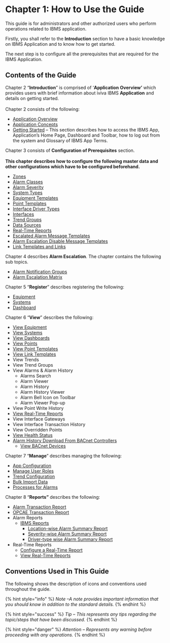 # Chapter 1: How to Use the Guide

This guide is for administrators and other authorized users who perform operations related to IBMS application.

Firstly, you shall refer to the **Introduction** section to have a basic knowledge on IBMS Application and to know how to get started.

The next step is to configure all the prerequisites that are required for the IBMS Application.

## Contents of the Guide

Chapter 2 “**Introduction**” is comprised of ‘**Application** **Overview’** which provides users with brief information about iviva IBMS **Application** and details on getting started.\
\
Chapter 2 consists of the following:

* [Application Overview](chapter-2-introduction.md)
* [Application Concepts](chapter-2-introduction.md#application-concepts)
* [Getting Started](chapter-2-introduction.md#getting-started) – This section describes how to access the IBMS App, Application’s Home Page, Dashboard and Toolbar, how to log out from the system and Glossary of IBMS App Terms.

Chapter 3 consists of **Configuration of Prerequisites** section.\
\
**This chapter describes how to configure the following master data and other configurations which have to be configured beforehand.**

* [Zones](chapter-3-configuration-of-prerequisites.md#zones)
* [Alarm Classes](chapter-3-configuration-of-prerequisites.md#alarm-classes)
* [Alarm Severity](chapter-3-configuration-of-prerequisites.md#alarm-severity)
* [System Types](chapter-3-configuration-of-prerequisites.md#system-types)
* [Equipment Templates](chapter-3-configuration-of-prerequisites.md#equipment-templates)
* [Point Templates](chapter-3-configuration-of-prerequisites.md#point-templates)
* [Interface Driver Types](chapter-3-configuration-of-prerequisites.md#interface-driver-types)
* [Interfaces](chapter-3-configuration-of-prerequisites.md#interfaces)
* [Trend Groups](chapter-3-configuration-of-prerequisites.md#trend-groups)
* [Data Sources](chapter-3-configuration-of-prerequisites.md#data-sources)
* [Real-Time Reports](chapter-8-reports.md#real-time-reports)
* [Escalated Alarm Message Templates](chapter-3-configuration-of-prerequisites.md#escalated-alarm-message-templates)
* [Alarm Escalation Disable Message Templates](chapter-3-configuration-of-prerequisites.md#alarm-escalation-disable-message-templates)
* [Link Templates and Links](chapter-3-configuration-of-prerequisites.md#link-templates-and-links)

Chapter 4 describes **Alarm Escalation**. The chapter contains the following sub topics.

* [Alarm Notification Groups](chapter-4-alarm-escalation.md#alarm-notification-groups)
* [Alarm Escalation Matrix](chapter-4-alarm-escalation.md#alarm-escalation-matrix)

Chapter 5 “**Register**” describes registering the following:

* [Equipment](chapter-5-registering-new-items.md#register-new-equipment)
* [Systems](chapter-5-registering-new-items.md#register-new-systems)
* [Dashboard](chapter-5-registering-new-items.md#register-new-dashboard)

Chapter 6 “**View**” describes the following:

* [View Equipment](chapter-6-viewing-items.md#view-equipment)
* [View Systems](chapter-6-viewing-items.md#view-systems)
* [View Dashboards](chapter-6-viewing-items.md#view-dashboards)
* [View Points](chapter-6-viewing-items.md#view-points)
* [View Point Templates](chapter-6-viewing-items.md#view-point-templates)
* [View Link Templates](chapter-6-viewing-items.md#view-link-templates)
* View Trends
* View Trend Groups
* View Alarms & Alarm History
  * Alarms Search
  * Alarm Viewer
  * Alarm History
  * Alarm History Viewer
  * Alarm Bell Icon on Toolbar
  * Alarm Viewer Pop-up
* View Point Write History
* [View Real-Time Reports](chapter-8-reports.md#view-real-time-reports)
* View Interface Gateways
* View Interface Transaction History
* View Overridden Points
* [View Health Status](chapter-6-viewing-items.md#view-health-status)
* [Alarm History Download From BACnet Controllers](chapter-6-viewing-items.md#alarm-history-download-from-bacnet-controllers)
  * [View BACnet Devices](chapter-6-viewing-items.md#view-bacnet-devices)

Chapter 7 “**Manage**” describes managing the following:

* [App Configuration](chapter-7-managing-the-application.md#app-configuration)
* [Manage User Roles](chapter-7-managing-the-application.md#manage-user-roles)
* [Trend Configuration](chapter-7-managing-the-application.md#trend-configuration)
* [Bulk Import Data](chapter-7-managing-the-application.md#bulk-import-data)
* [Processes for Alarms](chapter-7-managing-the-application.md#processes-for-alarms)

Chapter 8 “**Reports”** describes the following:

* [Alarm Transaction Report](chapter-8-reports.md#alarm-transaction-report)
* [OPCAE Transaction Report](chapter-8-reports.md#opcae-transaction-report)
* Alarm Reports
  * [IBMS Reports](chapter-8-reports.md#ibms-reports)
    * [Location-wise Alarm Summary Report](chapter-8-reports.md#location-wise-alarm-summary-report)
    * [Severity-wise Alarm Summary Report](chapter-8-reports.md#severity-wise-alarm-summary-report)
    * [Driver-type wise Alarm Summary Report](chapter-8-reports.md#driver-type-wise-alarm-summary-report)
* Real-Time Reports
  * [Configure a Real-Time Report](chapter-8-reports.md#configure-a-real-time-report)
  * [View Real-Time Reports](chapter-8-reports.md#view-real-time-reports)

## Conventions Used in This Guide

The following shows the description of icons and conventions used throughout the guide.



{% hint style="info" %}
_Note –A note provides important information that you should know in addition to the standard details._
{% endhint %}

{% hint style="success" %}
_Tip – This represents any tips regarding the topic/steps that have been discussed._
{% endhint %}

{% hint style="danger" %}
_Attention – Represents any warning before proceeding with any operations._
{% endhint %}
